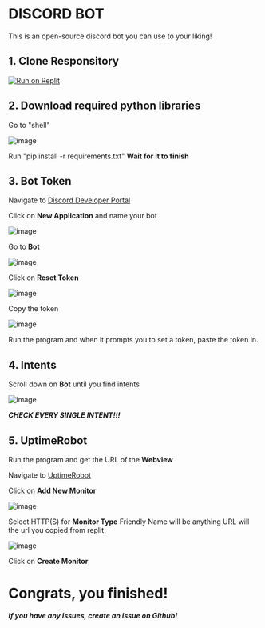 # DISCORD BOT

This is an open-source discord bot you can use to your liking!

## 1. Clone Responsitory
[![Run on Replit](https://replit.com/badge/github/R0-R0/discord_bot)](https://replit.com/github/R0-R0/discord_bot)

## 2. Download required python libraries

Go to "shell"

![image](https://github.com/R0-R0/discord_bot/assets/124638878/cafa52dc-6561-451d-8918-4a0b54f9e10f)

Run "pip install -r requirements.txt"
**Wait for it to finish**


## 3. Bot Token

Navigate to [Discord Developer Portal](https://discord.com/developers/)


Click on **New Application** and name your bot

![image](https://github.com/R0-R0/discord_bot/assets/124638878/30a9f06e-5c01-40be-8cb4-92a2f0fde9b5)

Go to **Bot**

![image](https://github.com/R0-R0/discord_bot/assets/124638878/c9803c29-aea7-415e-8e6a-005bb55d272f)

Click on **Reset Token**

![image](https://github.com/R0-R0/discord_bot/assets/124638878/d7ad4c34-3272-4356-9eae-2520569bef78)

Copy the token

![image](https://github.com/R0-R0/discord_bot/assets/124638878/e42dc163-fd9d-47a3-8f9a-dec9bfcd216d)

Run the program and when it prompts you to set a token, paste the token in.


## 4. Intents

Scroll down on **Bot** until you find intents

![image](https://github.com/R0-R0/discord_bot/assets/124638878/681e2943-3414-4b10-b606-e3136c1e2c8a)

***CHECK EVERY SINGLE INTENT!!!***



## 5. UptimeRobot

Run the program and get the URL of the **Webview**

Navigate to [UptimeRobot](https://uptimerobot.com/)


Click on **Add New Monitor**

![image](https://github.com/R0-R0/discord_bot/assets/124638878/1b1d44d6-444a-48f3-b7de-39abf9f73e56)


Select HTTP(S) for **Monitor Type**
Friendly Name will be anything
URL will the url you copied from replit

![image](https://github.com/R0-R0/discord_bot/assets/124638878/79637cf2-657c-4795-9dde-4d6f04210f90)

Click on **Create Monitor**


# Congrats, you finished!

***If you have any issues, create an issue on Github!***
